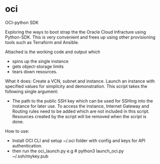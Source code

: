 # oci
OCI-python SDK

Exploring the ways to boot strap the the Oracle Cloud Infracture using Python-SDK. This is very convenient and frees up using other provisioning tools such as Terraform and Ansible.

Attached is the working code and output which
-  spins up the single instance
-  gets object-storage limits
-  tears down resources.

What it does:
Create a VCN, subnet and instance. 
Launch an instance with specified values for simplicity and demonstration.
This script takes the following single argument:
  - The path to the public SSH key which can be used for SSHing into the instance for later use.
To access the instance, Internet Gateway and Routing rules need to be added which are not included in this script.
Resources created by the script will be removed when the script is done.

How to use:
 - Install OCI CLI and setup ~/.oci folder with config and keys for API authentication.
 - then run the oci_launch.py <path to your ssh public key>
   e.g # python3 launch_oci.py ~/.ssh/mykey.pub

   
